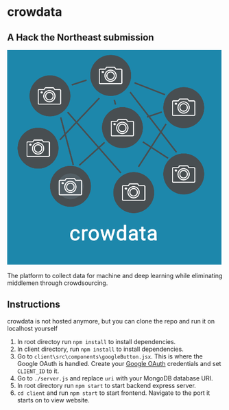 # crowdata
## A Hack the Northeast submission<br>
![](https://raw.githubusercontent.com/RemingtonKim/crowdata/master/client/src/imgs/logo.png?token=AMV4ACLCEMRJQXRVKWF4HMS64YNHG)

The platform to collect data for machine and deep learning while eliminating middlemen through crowdsourcing.


## Instructions

crowdata is not hosted anymore, but you can clone the repo and run it on localhost yourself
1. In root directoy run `npm install` to install dependencies.
2. In client directory, run `npm install` to install dependencies.
3. Go to `client\src\components\googleButton.jsx`. This is where the Google OAuth is handled. Create your [Google OAuth](https://developers.google.com/identity/protocols/oauth2) credentials and set `CLIENT_ID` to it.
4. Go to `./server.js` and replace `uri` with your MongoDB database URI.
5. In root directory run `npm start` to start backend express server. 
6. `cd client` and run `npm start` to start frontend. Navigate to the port it starts on to view website.
